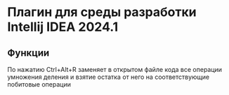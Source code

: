 # Плагин для среды разработки Intellij IDEA 2024.1
## Функции
По нажатию Ctrl+Alt+R заменяет в открытом файле кода все операции умножения деления и взятие остатка от него на соответствующие побитовые операции

